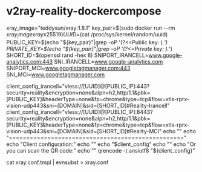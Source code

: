 # v2ray-reality-dockercompose

xray_image="teddysun/xray:1.8.1"
key_pair=$(sudo docker run --rm ${xray_image} xray x25519)
UUID=$(cat /proc/sys/kernel/random/uuid)
PUBLIC_KEY=$(echo "${key_pair}"|grep -oP '(?<=Public key: ).*')
PRIVATE_KEY=$(echo "${key_pair}"|grep -oP '(?<=Private key: ).*')
SHORT_ID=$(openssl rand -hex 8)
SNIPORT_IRANCELL=www.google-analytics.com:443
SNI_IRANCELL=www.google-analytics.com
SNIPORT_MCI=www.googletagmanager.com:443
SNI_MCI=www.googletagmanager.com

client_config_irancell="vless://[UUID]@[PUBLIC_IP]:443?security=reality&encryption=none&alpn=h2,http/1.1&pbk=[PUBLIC_KEY]&headerType=none&fp=chrome&type=tcp&flow=xtls-rprx-vision-udp443&sni=[DOMAIN]&sid=[SHORT_ID]#Reality-Irancell"
client_config_irancell="vless://[UUID]@[PUBLIC_IP]:8443?security=reality&encryption=none&alpn=h2,http/1.1&pbk=[PUBLIC_KEY]&headerType=none&fp=chrome&type=tcp&flow=xtls-rprx-vision-udp443&sni=[DOMAIN]&sid=[SHORT_ID]#Reality-MCI"
echo ""
echo "=================================================="
echo "Client configuration:"
echo ""
echo "$client_config"
echo ""
echo "Or you can scan the QR code:"
echo ""
qrencode -t ansiutf8 "${client_config}"


cat xray.conf.tmpl | evnsubst > xray.conf